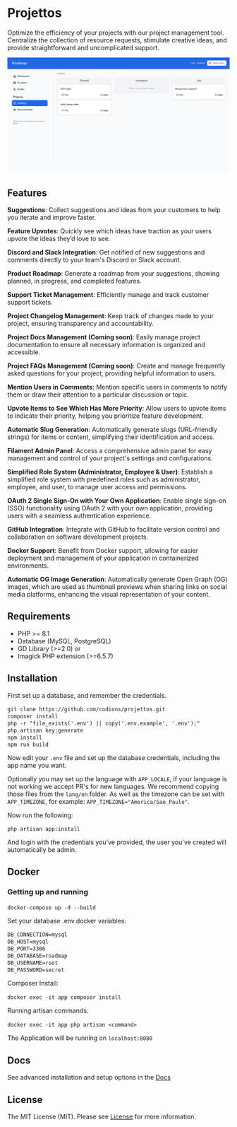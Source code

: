 # Projettos

Optimize the efficiency of your projects with our project management tool. Centralize the collection of resource requests, stimulate creative ideas, and provide straightforward and uncomplicated support.

![Roadmap screenshot](/public/screenshots/screenshot.png)

## Features
**Suggestions**: Collect suggestions and ideas from your customers to help you iterate and improve faster.

**Feature Upvotes**: Quickly see which ideas have traction as your users upvote the ideas they’d love to see.

**Discord and Slack Integration**: Get notified of new suggestions and comments directly to your team's Discord or Slack account.

**Product Roadmap**: Generate a roadmap from your suggestions, showing planned, in progress, and completed features.

**Support Ticket Management**: Efficiently manage and track customer support tickets.

**Project Changelog Management**: Keep track of changes made to your project, ensuring transparency and accountability.

**Project Docs Management (Coming soon)**: Easily manage project documentation to ensure all necessary information is organized and accessible.

**Project FAQs Management (Coming soon)**: Create and manage frequently asked questions for your project, providing helpful information to users.

**Mention Users in Comments**: Mention specific users in comments to notify them or draw their attention to a particular discussion or topic.

**Upvote Items to See Which Has More Priority**: Allow users to upvote items to indicate their priority, helping you prioritize feature development.

**Automatic Slug Generation**: Automatically generate slugs (URL-friendly strings) for items or content, simplifying their identification and access.

**Filament Admin Panel**: Access a comprehensive admin panel for easy management and control of your project's settings and configurations.

**Simplified Role System (Administrator, Employee & User)**: Establish a simplified role system with predefined roles such as administrator, employee, and user, to manage user access and permissions.

**OAuth 2 Single Sign-On with Your Own Application**: Enable single sign-on (SSO) functionality using OAuth 2 with your own application, providing users with a seamless authentication experience.

**GitHub Integration**: Integrate with GitHub to facilitate version control and collaboration on software development projects.

**Docker Support**: Benefit from Docker support, allowing for easier deployment and management of your application in containerized environments.

**Automatic OG Image Generation**: Automatically generate Open Graph (OG) images, which are used as thumbnail previews when sharing links on social media platforms, enhancing the visual representation of your content.

## Requirements

- PHP >= 8.1
- Database (MySQL, PostgreSQL)
- GD Library (>=2.0) or
- Imagick PHP extension (>=6.5.7)

## Installation

First set up a database, and remember the credentials.

```
git clone https://github.com/codions/projettos.git
composer install
php -r "file_exists('.env') || copy('.env.example', '.env');"
php artisan key:generate
npm install
npm run build
```

Now edit your `.env` file and set up the database credentials, including the app name you want.

Optionally you may set up the language with `APP_LOCALE`, if your language is not working we accept PR's for new languages. We recommend copying those files from the `lang/en` folder.
As well as the timezone can be set with `APP_TIMEZONE`, for example: `APP_TIMEZONE="America/Sao_Paulo"`.

Now run the following:

```
php artisan app:install
```

And login with the credentials you've provided, the user you've created will automatically be admin.

## Docker

### Getting up and running

`docker-compose up -d --build`

Set your database .env.docker variables:
```
DB_CONNECTION=mysql
DB_HOST=mysql
DB_PORT=3306
DB_DATABASE=roadmap
DB_USERNAME=root
DB_PASSWORD=secret
```

Composer Install:

`docker exec -it app composer install`

Running artisan commands:

`docker exec -it app php artisan <command>`

The Application will be running on `localhost:8080`

## Docs
See advanced installation and setup options in the [Docs](docs/README.md)

## License

The MIT License (MIT). Please see [License](LICENSE) for more information.
